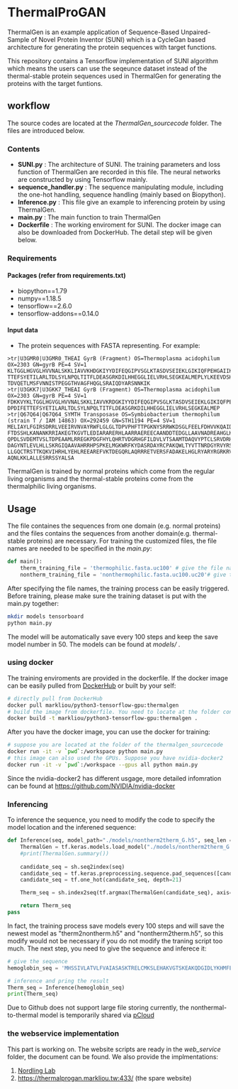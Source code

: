 # ThermalProGAN
ThermalGen is an example application of Sequence-Based Unpaired-Sample of Novel Protein Inventor (SUNI) which is a CycleGan based architecture for generating the protein sequences with target functions.

This repository contains a Tensorflow implementation of SUNI algorithm which means the users can use the seqeunce dataset instead of the thermal-stable protein sequences used in ThermalGen for generating the proteins with the target funtions.  

## workflow
The source codes are located at the *ThermalGen_sourcecode* folder. The files are introduced below.
### Contents

*  **SUNI.py** : The architecture of SUNI. The training parameters and loss function of ThermalGen are recorded in this file. The neural networks are constructed by using Tensorflow mainly.
*  **sequence_handler.py** : The sequence manipulating module, including the one-hot handling, sequence handling (mainly based on Biopython).
*  **Inference.py** : This file give an example to inferencing protein by using ThermalGen.
*  **main.py** : The main function to train ThermalGen
*  **Dockerfile** : The working enviroment for SUNI. The docker image can also be downloaded from DockerHub. The detail step will be given below.

### Requirements

#### Packages (refer from requirements.txt)
* biopython==1.79
* numpy==1.18.5
* tensorflow==2.6.0
* tensorflow-addons==0.14.0


#### Input data
* The protein sequences with FASTA representing. For example:

```
>tr|U3GMR0|U3GMR0_THEAI GyrB (Fragment) OS=Thermoplasma acidophilum OX=2303 GN=gyrB PE=4 SV=1
KLTGGLHGVGLHVVNALSKKLIAVVKHDGKIYYDIFEQGIPVSGLKTASDVSEIEKLGIKIQFPEHGAIIKFYPDPDIFE
TTEFSYETILARLTDLSYLNPQLTITFLDEASGRKDILHHEGGLIELVRHLSEGKEALMEPLYLKEEVDSHMVEFSLLYT
TDVQETLMSFVNNISTPEGGTHVAGFHQGLSRAIQDYARSNNKIK
>tr|U3GKK7|U3GKK7_THEAI GyrB (Fragment) OS=Thermoplasma acidophilum OX=2303 GN=gyrB PE=4 SV=1
FDKKVYKLTGGLHGVGLHVVNALSKKLIAVVKRDGKIYYDIFEQGIPVSGLKTASDVSEIEKLGIKIQFPEHGAIIKFYP
DPDIFETTEFSYETILARLTDLSYLNPQLTITFLDEASGRKDILHHEGGLIELVRHLSEGKEALMEP
>tr|Q67Q64|Q67Q64_SYMTH Transposase OS=Symbiobacterium thermophilum (strain T / IAM 14863) OX=292459 GN=STH1194 PE=4 SV=1
MELIAYLFGIRSDRRLVEEIRVNVAYRWFLGLGLTDPVPHFTTPGKNYSRRWKDSGLFEELFDHVVKQAIDAGYIDGRMI
FTDSSHLKANANKRRIAKEGTKGVTLEDIARARERHLAARRAEREECAANDDTEDGLLAAVNADREAHGLKPLPERKEDP
QPDLSVDEMTVSLTDPEAAMLRREGKPDGFHYLQHRTVDGRHGFILDVLVTSAAMTDAQVYPTCLSRVDRHGLKVEKVGV
DAGYNTLEVLHLLSKRGIQAAVAHRRHPSPKELMGKWRFKYDASRDAYRCPAKQWLTYVTTNRDGYRVYRSDASVCASCP
LLGQCTRSTTKQKVIHRHLYEHLREEAREFVKTDEGQRLAQRRRETVERSFADAKELHGLRYARYRGRKRVQHQCLVSAL
AQNLKKLALLESRRSSYALSA
```
ThermalGen is trained by normal proteins which come from the regular living  organisms and the thermal-stable proteins come from the thermalphilic living organisms.
## Usage
The file containes the sequences from one domain (e.g. normal proteins) and the files contains the sequences from another domain(e.g. thermal-stable proteins) are necessary. For training the customized files, the file names are needed to be specified in the *main.py*:
```python
def main():
    therm_training_file = 'thermophilic.fasta.uc100' # give the file name of one domain sequences
    nontherm_training_file = 'nonthermophilic.fasta.uc100.uc20'# give the file name of another domain sequences
```
After specifying the file names, the training process can be easily triggered. Before training, please make sure the training dataset is put with the main.py together:
```bash
mkdir models tensorboard
python main.py
```
The model will be automatically save every 100 steps and keep the save model number in 50. The models can be found at *models/* .
### using docker 
The training enviroments are provided in the dockerfile. If the docker image can be easily pulled from [DockerHub]([htt](https://hub.docker.com/layers/107021249/markliou/python3-tensorflow-gpu/thermalgen/images/sha256-228cfd8c6f9f4d24bbd3746c0b89f1c6636b46d4d4b67e44e82d3eb11bae3763?context=repo)) or built by your self:
```bash
# directly pull from DockerHub
docker pull markliou/python3-tensorflow-gpu:thermalgen
# build the image from dockerfile. You need to locate at the folder contain the dockerfile
docker build -t markliou/python3-tensorflow-gpu:thermalgen .
```
After you have the docker image, you can use the docker for training:
```bash
# suppose you are located at the folder of the thermalgen_sourcecode  
docker run -it -v `pwd`:/workspace python main.py
# this image can also used the GPUs. Suppose you have nvidia-docker2
docker run -it -v `pwd`:/workspace --gpus all python main.py
```
Since the nvidia-docker2 has different usgage, more detailed infomration can be found at https://github.com/NVIDIA/nvidia-docker

### Inferencing
To inference the sequence, you need to modify the code to specify the model location and the inferened sequence:
```python
def Inference(seq, model_path="./models/nontherm2therm_G.h5", seq_len = 512):
    ThermalGen = tf.keras.models.load_model("./models/nontherm2therm_G.h5") # specified the model here
    #print(ThermalGen.summary())
    
    candidate_seq = sh.seq2index(seq)
    candidate_seq = tf.keras.preprocessing.sequence.pad_sequences([candidate_seq], value=0, maxlen=seq_len)
    candidate_seq = tf.one_hot(candidate_seq, depth=21)

    Therm_seq = sh.index2seq(tf.argmax(ThermalGen(candidate_seq), axis=-1))[0]

    return Therm_seq
pass
```
In fact, the training process save models every 100 steps and will save the newest model as "therm2nontherm.h5" and "nontherm2therm.h5", so this modify would not be necessary if you do not modify the traning script too much. The next step, you need to give the sequence and inferece it:
```python
# give the sequence
hemoglobin_seq = 'MHSSIVLATVLFVAIASASKTRELCMKSLEHAKVGTSKEAKQDGIDLYKHMFEHYPAMKKYFKHRENYTPADVQKDPFFIKQGQNILLACHVLCATYDDRETFDAYVGELMARHERDHVKVPNDVWNHFWEHFIEFLGSKTTLDEPTKHAWQEIGKEFSHEISHHGRHSVRDHCMNSLEYIAIGDKEHQKQNGIDLYKHMFEHYPHMRKAFKGRENFTKEDVQKDAFFVNKDTRFCWPFVCCDSSYDDEPTFDYFVDALMDRHIKDDIHLPQEQWHEFWKLFAEYLNEKSHQHLTEAEKHAWSTIGEDFAHEADKHAKAEKDHHEGEHKEEHH'

# inference and pring the result 
Therm_seq = Inference(hemoglobin_seq)
print(Therm_seq)
```
Due to Github does not support large file storing currently, the nonthermal-to-thermal model is temporarily shared via [pCloud](https://u.pcloud.link/publink/show?code=XZYQg0VZknUTIn8gAY0bb9v7lsoOmVMC9IK7)
### the webservice implementation
This part is working on. The website scripts are ready in the *web_service* folder, the document can be found. 
We also provide the implmentations:
1. [Nordling Lab]()
2. https://thermalprogan.markliou.tw:433/  (the spare website)